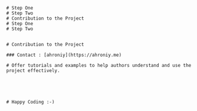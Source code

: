 
	# Step One 
	# Step Two 
	# Contribution to the Project
	# Step One
	# Step Two
	
	
	# Contribution to the Project

	### Contact : [ahroniy](https://ahroniy.me)
	
	# Offer tutorials and examples to help authors understand and use the project effectively.



	

	# Happy Coding :-)

	 
